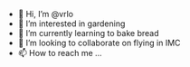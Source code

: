- 👋 Hi, I’m @vrlo
- 👀 I’m interested in gardening
- 🌱 I’m currently learning to bake bread
- 💞️ I’m looking to collaborate on flying in IMC
- 📫 How to reach me ...

<!---
vrlo/vrlo is a ✨ special ✨ repository because its `README.md` (this file) appears on your GitHub profile.
You can click the Preview link to take a look at your changes.
--->
